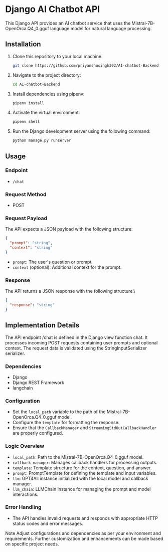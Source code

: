 # Django AI Chatbot API

This Django API provides an AI chatbot service that uses the Mistral-7B-OpenOrca.Q4_0.gguf language model for natural language processing.

## Installation

1. Clone this repository to your local machine:

    ```bash
    git clone https://github.com/priyanshusingh302/AI-chatbot-Backend
    ```

2. Navigate to the project directory:

    ```bash
    cd AI-chatbot-Backend
    ```

3. Install dependencies using pipenv:

    ```bash
    pipenv install
    ```

4. Activate the virtual environment:

    ```bash
    pipenv shell
    ```
5. Run the Django development server using the following command:

    ```bash
    python manage.py runserver
    ```

## Usage

### Endpoint

- `/chat`

### Request Method

- POST

### Request Payload

The API expects a JSON payload with the following structure:

```json
{
  "prompt": "string",
  "context": "string"
}
```

- `prompt`: The user's question or prompt.
- `context` (optional): Additional context for the prompt.

### Response
The API returns a JSON response with the following structure:\
```json
{
  "response": "string"
}
```
## Implementation Details
The API endpoint /chat is defined in the Django view function chat. It processes incoming POST requests containing user prompts and optional context. The request data is validated using the StringInputSerializer serializer.

### Dependencies
- Django
- Django REST Framework
- langchain

### Configuration
- Set the `local_path` variable to the path of the Mistral-7B-OpenOrca.Q4_0.gguf model.
- Configure the `template` for formatting the response.
- Ensure that the `CallbackManager` and `StreamingStdOutCallbackHandler` are properly configured.

### Logic Overview
- `local_path`: Path to the Mistral-7B-OpenOrca.Q4_0.gguf model.
- `callback_manager`: Manages callback handlers for processing outputs.
- `template`: Template structure for the context, question, and answer.
- `prompt`: PromptTemplate for defining the template and input variables.
- `llm`: GPT4All instance initialized with the local model and callback manager.
- `llm_chain`: LLMChain instance for managing the prompt and model interactions.

### Error Handling
- The API handles invalid requests and responds with appropriate HTTP status codes and error messages.

Note
Adjust configurations and dependencies as per your environment and requirements.
Further customization and enhancements can be made based on specific project needs.
